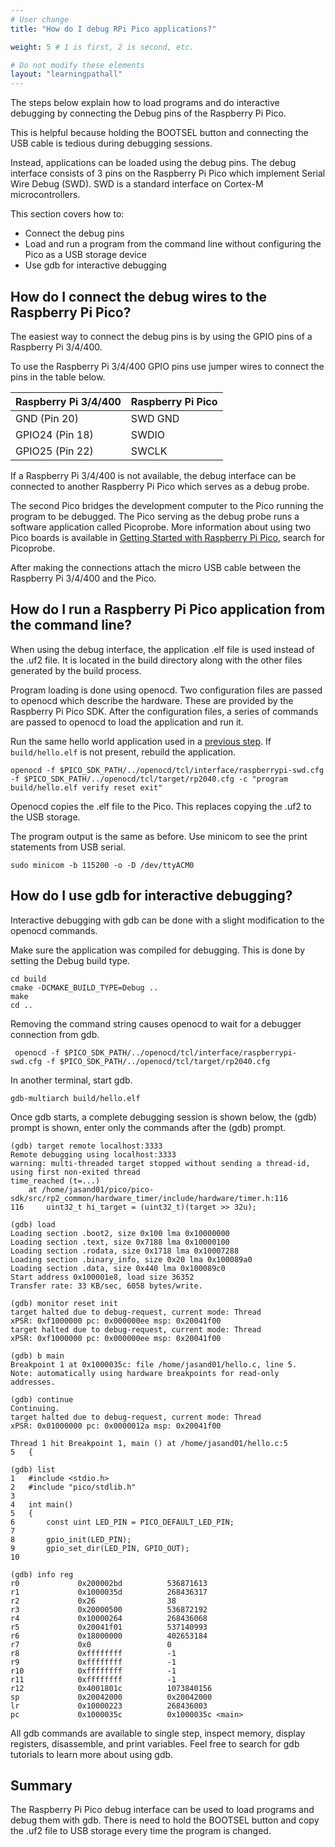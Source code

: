 ```yaml
---
# User change
title: "How do I debug RPi Pico applications?"

weight: 5 # 1 is first, 2 is second, etc.

# Do not modify these elements
layout: "learningpathall"
---
```


The steps below explain how to load programs and do interactive debugging by connecting the Debug pins of the Raspberry Pi Pico. 

This is helpful because holding the BOOTSEL button and connecting the USB cable is tedious during debugging sessions. 

Instead, applications can be loaded using the debug pins. The debug interface consists of 3 pins on the Raspberry Pi Pico which implement Serial Wire Debug (SWD). SWD is a standard interface on Cortex-M microcontrollers.

This section covers how to:
- Connect the debug pins
- Load and run a program from the command line without configuring the Pico as a USB storage device
- Use gdb for interactive debugging

## How do I connect the debug wires to the Raspberry Pi Pico?

The easiest way to connect the debug pins is by using the GPIO pins of a Raspberry Pi 3/4/400. 

To use the Raspberry Pi 3/4/400 GPIO pins use jumper wires to connect the pins in the table below.

| Raspberry Pi 3/4/400  | Raspberry Pi Pico |
| -------------- | ------------------- |
| GND (Pin 20)  | SWD GND | 
| GPIO24 (Pin 18)   | SWDIO |
| GPIO25 (Pin 22) | SWCLK |

If a Raspberry Pi 3/4/400 is not available, the debug interface can be connected to another Raspberry Pi Pico which serves as a debug probe. 

The second Pico bridges the development computer to the Pico running the program to be debugged. The Pico serving as the debug probe runs a software application called Picoprobe. More information about using two Pico boards is available in [Getting Started with Raspberry Pi Pico](https://datasheets.raspberrypi.com/pico/getting-started-with-pico.pdf), search for Picoprobe.

After making the connections attach the micro USB cable between the Raspberry Pi 3/4/400 and the Pico. 

## How do I run a Raspberry Pi Pico application from the command line?

When using the debug interface, the application .elf file is used instead of the .uf2 file. It is located in the build directory along with the other files generated by the build process.

Program loading is done using openocd. Two configuration files are passed to openocd which describe the hardware. These are provided by the Raspberry Pi Pico SDK. After the configuration files, a series of commands are passed to openocd to load the application and run it. 

Run the same hello world application used in a [previous step](/learning-paths/microcontrollers/rpi_pico/hello/). If `build/hello.elf` is not present, rebuild the application.

```console
openocd -f $PICO_SDK_PATH/../openocd/tcl/interface/raspberrypi-swd.cfg -f $PICO_SDK_PATH/../openocd/tcl/target/rp2040.cfg -c "program build/hello.elf verify reset exit"
```

Openocd copies the .elf file to the Pico. This replaces copying the .uf2 to the USB storage.

The program output is the same as before. Use minicom to see the print statements from USB serial. 

```console
sudo minicom -b 115200 -o -D /dev/ttyACM0
```

## How do I use gdb for interactive debugging?

Interactive debugging with gdb can be done with a slight modification to the openocd commands. 

Make sure the application was compiled for debugging. This is done by setting the Debug build type. 

```console
cd build
cmake -DCMAKE_BUILD_TYPE=Debug ..
make
cd ..
```

Removing the command string causes openocd to wait for a debugger connection from gdb. 

```console
 openocd -f $PICO_SDK_PATH/../openocd/tcl/interface/raspberrypi-swd.cfg -f $PICO_SDK_PATH/../openocd/tcl/target/rp2040.cfg
 ```

In another terminal, start gdb.

```console
gdb-multiarch build/hello.elf 
```

Once gdb starts, a complete debugging session is shown below, the (gdb) prompt is shown, enter only the commands after the (gdb) prompt.

```console
(gdb) target remote localhost:3333 
Remote debugging using localhost:3333
warning: multi-threaded target stopped without sending a thread-id, using first non-exited thread
time_reached (t=...)
    at /home/jasand01/pico/pico-sdk/src/rp2_common/hardware_timer/include/hardware/timer.h:116
116	    uint32_t hi_target = (uint32_t)(target >> 32u);
```

```console
(gdb) load 
Loading section .boot2, size 0x100 lma 0x10000000
Loading section .text, size 0x7188 lma 0x10000100
Loading section .rodata, size 0x1718 lma 0x10007288
Loading section .binary_info, size 0x20 lma 0x100089a0
Loading section .data, size 0x440 lma 0x100089c0
Start address 0x100001e8, load size 36352
Transfer rate: 33 KB/sec, 6058 bytes/write.
```

```console
(gdb) monitor reset init 
target halted due to debug-request, current mode: Thread
xPSR: 0xf1000000 pc: 0x000000ee msp: 0x20041f00
target halted due to debug-request, current mode: Thread
xPSR: 0xf1000000 pc: 0x000000ee msp: 0x20041f00
```

```console
(gdb) b main 
Breakpoint 1 at 0x1000035c: file /home/jasand01/hello.c, line 5.
Note: automatically using hardware breakpoints for read-only addresses.
```

```console
(gdb) continue
Continuing.
target halted due to debug-request, current mode: Thread
xPSR: 0x01000000 pc: 0x0000012a msp: 0x20041f00

Thread 1 hit Breakpoint 1, main () at /home/jasand01/hello.c:5
5	{
```

```console
(gdb) list
1	#include <stdio.h>
2	#include "pico/stdlib.h"
3
4	int main()
5	{
6	    const uint LED_PIN = PICO_DEFAULT_LED_PIN;
7
8	    gpio_init(LED_PIN);
9	    gpio_set_dir(LED_PIN, GPIO_OUT);
10
```

```console
(gdb) info reg
r0             0x200002bd          536871613
r1             0x1000035d          268436317
r2             0x26                38
r3             0x20000500          536872192
r4             0x10000264          268436068
r5             0x20041f01          537140993
r6             0x18000000          402653184
r7             0x0                 0
r8             0xffffffff          -1
r9             0xffffffff          -1
r10            0xffffffff          -1
r11            0xffffffff          -1
r12            0x4001801c          1073840156
sp             0x20042000          0x20042000
lr             0x10000223          268436003
pc             0x1000035c          0x1000035c <main>
```

All gdb commands are available to single step, inspect memory, display registers, disassemble, and print variables. Feel free to search for gdb tutorials to learn more about using gdb. 

## Summary 

The Raspberry Pi Pico debug interface can be used to load programs and debug them with gdb. There is need to hold the BOOTSEL button and copy the .uf2 file to USB storage every time the program is changed. 



